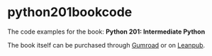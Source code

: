 # python201bookcode
The code examples for the book: **Python 201: Intermediate Python**

The book itself can be purchased through [Gumroad](https://gum.co/py201) or on [Leanpub](https://leanpub.com/python201).
